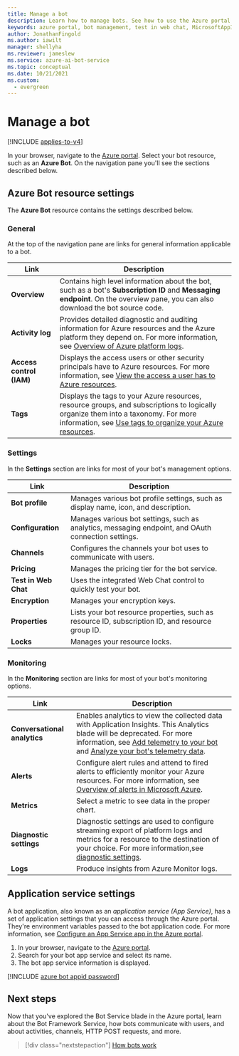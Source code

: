 ```yaml
---
title: Manage a bot
description: Learn how to manage bots. See how to use the Azure portal to find information on activity logs, build options, debug settings, and other properties.
keywords: azure portal, bot management, test in web chat, MicrosoftAppID, MicrosoftAppPassword, application settings
author: JonathanFingold
ms.author: iawilt
manager: shellyha
ms.reviewer: jameslew
ms.service: azure-ai-bot-service
ms.topic: conceptual
ms.date: 10/21/2021
ms.custom:
  - evergreen
---
```


# Manage a bot

[!INCLUDE [applies-to-v4](includes/applies-to-v4-current.md)]

In your browser, navigate to the [Azure portal](https://ms.portal.azure.com/). Select your bot resource, such as an **Azure Bot**. On the navigation pane you'll see the sections described below.

## Azure Bot resource settings

The **Azure Bot** resource contains the settings described below.

### General

At the top of the navigation pane are links for general information applicable to a bot.

| Link | Description |
|--|--|
| **Overview** | Contains high level information about the bot, such as a bot's **Subscription ID** and **Messaging endpoint**. On the overview pane, you can also download the bot source code. |
| **Activity log** | Provides detailed diagnostic and auditing information for Azure resources and the Azure platform they depend on. For more information, see [Overview of Azure platform logs](/azure/azure-monitor/platform/platform-logs-overview). |
| **Access control (IAM)** | Displays the access users or other security principals have to Azure resources. For more information, see [View the access a user has to Azure resources](/azure/role-based-access-control/check-access). |
| **Tags** | Displays the tags to your Azure resources, resource groups, and subscriptions to logically organize them into a taxonomy. For more information, see [Use tags to organize your Azure resources](/azure/azure-resource-manager/management/tag-resources). |

### Settings

In the **Settings** section are links for most of your bot's management options.

| Link | Description |
|--|--|
| **Bot profile** | Manages various bot profile settings, such as display name, icon, and description. |
| **Configuration** | Manages various bot settings, such as analytics, messaging endpoint, and OAuth connection settings. |
| **Channels** | Configures the channels your bot uses to communicate with users. |
| **Pricing** | Manages the pricing tier for the bot service. |
| **Test in Web Chat** | Uses the integrated Web Chat control to quickly test your bot. |
| **Encryption** | Manages your encryption keys. |
| **Properties** | Lists your bot resource properties, such as resource ID, subscription ID, and resource group ID. |
| **Locks** | Manages your resource locks. |

### Monitoring

In the **Monitoring** section are links for most of your bot's monitoring options.

| Link | Description |
|--|--|
| **Conversational analytics** | Enables analytics to view the collected data with Application Insights. This Analytics blade will be deprecated. For more information, see [Add telemetry to your bot](/azure/bot-service/bot-builder-telemetry?view=azure-bot-service-4.0&tabs=csharp&WT.mc_id=Portal-Microsoft_Azure_BotService&preserve-view=true) and [Analyze your bot's telemetry data](/azure/bot-service/bot-builder-telemetry-analytics-queries?view=azure-bot-service-4.0&WT.mc_id=Portal-Microsoft_Azure_BotService&preserve-view=true). |
| **Alerts** | Configure alert rules and attend to fired alerts to efficiently monitor your Azure resources. For more information, see [Overview of alerts in Microsoft Azure](/azure/azure-monitor/alerts/alerts-overview?toc=%2Fazure%2Fazure-monitor%2Ftoc.json). |
| **Metrics** | Select a metric to see data in the proper chart. |
| **Diagnostic settings** | Diagnostic settings are used to configure streaming export of platform logs and metrics for a resource to the destination of your choice. For more information,see [diagnostic settings](/azure/azure-monitor/essentials/diagnostic-settings?WT.mc_id=Portal-Microsoft_Azure_Monitoring&tabs=CMD). |
| **Logs** | Produce insights from Azure Monitor logs. |

## Application service settings

A bot application, also known as an *application service (App Service)*, has a set of application settings that you can access through the Azure portal. They're environment variables passed to the bot application code. For more information, see [Configure an App Service app in the Azure portal](/azure/app-service/configure-common).

1. In your browser, navigate to the [Azure portal](https://ms.portal.azure.com/).
1. Search for your bot app service and select its name.
1. The bot app service information is displayed.

[!INCLUDE [azure bot appid password](includes/authentication/azure-bot-appid-password.md)]

## Next steps

Now that you've explored the Bot Service blade in the Azure portal, learn about the Bot Framework Service, how bots communicate with users, and about activities, channels, HTTP POST requests, and more.

> [!div class="nextstepaction"]
> [How bots work](v4sdk/bot-builder-basics.md)
